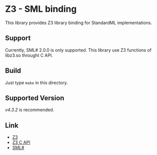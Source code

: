 
Z3 - SML binding
================================================


This library provides Z3 library binding for StandardML implementations.


Support
--------------------------------

Currently, SML# 2.0.0 is only supported.
This library use Z3 functions of libz3.so throught C API.


Build
--------------------------------

Just type `make` in this directory.


Supported Version
--------------------------------

*v4.3.2* is recommended.


Link
--------------------------------

- [Z3](http://z3.codeplex.com/ "z3 official site")
- [Z3 C API](http://research.microsoft.com/en-us/um/redmond/projects/z3/code/group__capi.html "C API reference")
- [SML#](http://www.pllab.riec.tohoku.ac.jp/smlsharp/ "SML# project")


